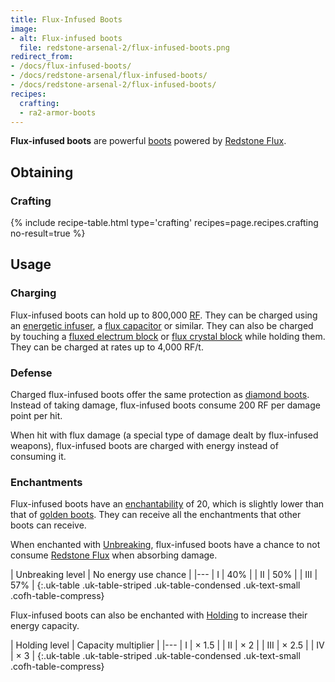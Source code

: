 ```yaml
---
title: Flux-Infused Boots
image:
- alt: Flux-infused boots
  file: redstone-arsenal-2/flux-infused-boots.png
redirect_from:
- /docs/flux-infused-boots/
- /docs/redstone-arsenal/flux-infused-boots/
- /docs/redstone-arsenal-2/flux-infused-boots/
recipes:
  crafting:
  - ra2-armor-boots
---
```


**Flux-infused boots** are powerful
[boots](https://minecraft.gamepedia.com/Boots) powered by [Redstone
Flux](/docs/redstone-flux/).


Obtaining
---------

### Crafting
{% include recipe-table.html type='crafting' recipes=page.recipes.crafting no-result=true %}


Usage
-----

### Charging
Flux-infused boots can hold up to 800,000 [RF](/docs/redstone-flux/). They can
be charged using an [energetic infuser](/docs/1.12/thermal-expansion-5/energetic-infuser/), a [flux
capacitor](/docs/1.12/thermal-expansion-5/flux-capacitor/) or similar. They can also be charged by
touching a [fluxed electrum block](/docs/1.12/redstone-arsenal-2/fluxed-electrum-block/) or [flux
crystal block](/docs/1.12/redstone-arsenal-2/flux-crystal-block) while holding them. They can be charged
at rates up to 4,000 RF/t.

### Defense
Charged flux-infused boots offer the same protection as [diamond
boots](https://minecraft.gamepedia.com/Diamond_Boots). Instead of taking damage,
flux-infused boots consume 200 RF per damage point per hit.

When hit with flux damage (a special type of damage dealt by flux-infused
weapons), flux-infused boots are charged with energy instead of consuming it.

### Enchantments
Flux-infused boots have an
[enchantability](https://minecraft.gamepedia.com/Enchantability) of 20, which is
slightly lower than that of [golden
boots](https://minecraft.gamepedia.com/Golden_Boots). They can receive all the
enchantments that other boots can receive.

When enchanted with [Unbreaking](https://minecraft.gamepedia.com/Unbreaking),
flux-infused boots have a chance to not consume [Redstone
Flux](/docs/redstone-flux/) when absorbing damage.

| Unbreaking level | No energy use chance |
|---
| I | 40% |
| II | 50% |
| III | 57% |
{:.uk-table .uk-table-striped .uk-table-condensed .uk-text-small .cofh-table-compress}

Flux-infused boots can also be enchanted with [Holding](/docs/1.12/cofh-core-4/holding/) to
increase their energy capacity.

| Holding level | Capacity multiplier |
|---
| I | × 1.5 |
| II | × 2 |
| III | × 2.5 |
| IV | × 3 |
{:.uk-table .uk-table-striped .uk-table-condensed .uk-text-small .cofh-table-compress}
